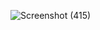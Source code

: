 ![Screenshot (415)](https://user-images.githubusercontent.com/93034767/219134771-16c4e361-1835-4e0c-ab64-4c00a6e3e5fd.png)

